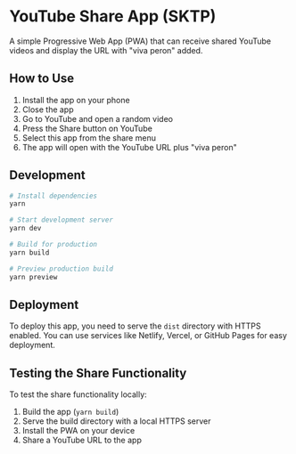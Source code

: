 # YouTube Share App (SKTP)

A simple Progressive Web App (PWA) that can receive shared YouTube videos and display the URL with "viva peron" added.

## How to Use

1. Install the app on your phone
2. Close the app
3. Go to YouTube and open a random video
4. Press the Share button on YouTube
5. Select this app from the share menu
6. The app will open with the YouTube URL plus "viva peron"

## Development

```bash
# Install dependencies
yarn

# Start development server
yarn dev

# Build for production
yarn build

# Preview production build
yarn preview
```

## Deployment

To deploy this app, you need to serve the `dist` directory with HTTPS enabled. You can use services like Netlify, Vercel, or GitHub Pages for easy deployment.

## Testing the Share Functionality

To test the share functionality locally:
1. Build the app (`yarn build`)
2. Serve the build directory with a local HTTPS server
3. Install the PWA on your device
4. Share a YouTube URL to the app
